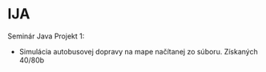 # IJA
Seminár Java
Projekt 1:  
- Simulácia autobusovej dopravy na mape načítanej zo súboru. Získaných 40/80b
